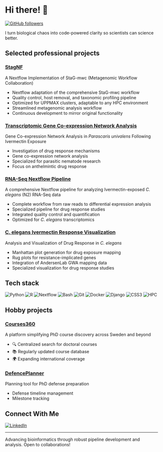 # Hi there! 👋 

[![GitHub followers](https://img.shields.io/github/followers/ruqse?label=Follow&style=social)](https://github.com/ruqse)

I turn biological chaos into code-powered clarity so scientists can science better.


## Selected professional projects

### [StagNF](https://github.com/ruqse/StagNF)
A Nextflow Implementation of StaG-mwc (Metagenomic Workflow Collaboration)
- Nextflow adaptation of the comprehensive StaG-mwc workflow
- Quality control, host removal, and taxonomic profiling pipeline
- Optimized for UPPMAX clusters, adaptable to any HPC environment
- Streamlined metagenomic analysis workflow
- Continuous development to mirror original functionality

### [Transcriptomic Gene Co-expression Network Analysis](https://github.com/ruqse/Parascaris-IVM-GeneNetwork)
Gene Co-expression Network Analysis in *Parascaris univalens* Following Ivermectin Exposure
- Investigation of drug response mechanisms
- Gene co-expression network analysis
- Specialized for parasitic nematode research
- Focus on anthelmintic drug response

### [RNA-Seq Nextflow Pipeline](https://github.com/ruqse/N2IVM)
A comprehensive Nextflow pipeline for analyzing Ivermectin-exposed *C. elegans* (N2) RNA-Seq data
- Complete workflow from raw reads to differential expression analysis
- Specialized pipeline for drug response studies
- Integrated quality control and quantification
- Optimized for *C. elegans* transcriptomics

### [C. elegans Ivermectin Response Visualization](https://github.com/ruqse/MLgenePositions)
Analysis and Visualization of Drug Response in *C. elegans*
- Manhattan plot generation for drug exposure mapping
- Rug plots for resistance-implicated genes
- Integration of AndersenLab GWA mapping data
- Specialized visualization for drug response studies

## Tech stack

![Python](https://img.shields.io/badge/-Python-3776AB?style=flat-square&logo=python&logoColor=white)
![R](https://img.shields.io/badge/-R-276DC3?style=flat-square&logo=r&logoColor=white)
![Nextflow](https://img.shields.io/badge/-Nextflow-0FC15A?style=flat-square&logo=nextflow&logoColor=white)
![Bash](https://img.shields.io/badge/-Bash-4EAA25?style=flat-square&logo=gnu-bash&logoColor=white)
![Git](https://img.shields.io/badge/-Git-F05032?style=flat-square&logo=git&logoColor=white)
![Docker](https://img.shields.io/badge/-Docker-2496ED?style=flat-square&logo=docker&logoColor=white)
![Django](https://img.shields.io/badge/-Django-092E20?style=flat-square&logo=django&logoColor=white)
![CSS3](https://img.shields.io/badge/-CSS3-1572B6?style=flat-square&logo=css3&logoColor=white)
![HPC](https://img.shields.io/badge/-HPC-4B0082?style=flat-square&logo=server&logoColor=white)


## Hobby projects

### [Courses360](https://phdplanner.com/courses360)
A platform simplifying PhD course discovery across Sweden and beyond
- 🔍 Centralized search for doctoral courses
- 📚 Regularly updated course database
- 🌍 Expanding international coverage

### [DefencePlanner](https://phdplanner.com/defence-plan)
Planning tool for PhD defense preparation
- Defense timeline management
- Milestone tracking
<!-- 
## GitHub Stats

![Your GitHub Stats](https://github-readme-stats.vercel.app/api?username=ruqse&show_icons=true&theme=radical)
-->
## Connect With Me

[![LinkedIn](https://img.shields.io/badge/-LinkedIn-0077B5?style=flat-square&logo=linkedin&logoColor=white)](https://www.linkedin.com/in/farukdube)

---

Advancing bioinformatics through robust pipeline development and analysis. Open to collaborations!

<!-- 
Replace the following:
- YOUR_USERNAME with your GitHub username
- YOUR_REPO_LINK with the respective repository URLs
- YOUR_LINKEDIN_URL with your LinkedIn profile URL
- YOUR_TWITTER_URL with your Twitter profile URL
-->
